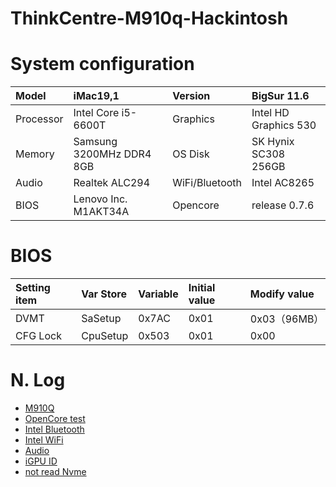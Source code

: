 # ThinkCentre-M910q-Hackintosh

# System configuration
|Model  |iMac19,1  |Version	|BigSur 11.6|
| :----- | :----- |:----- |:----- |
|Processor |Intel Core i5-6600T	|Graphics	|Intel HD Graphics 530|
|Memory	   |Samsung 3200MHz DDR4 8GB	|OS Disk	|SK Hynix SC308 256GB|
|Audio	   |Realtek ALC294	|WiFi/Bluetooth	|Intel AC8265|
|BIOS      |Lenovo Inc. M1AKT34A  | Opencore| release 0.7.6


# BIOS

|Setting item|Var Store|Variable|Initial value|Modify value|
| :----- | :----- |:----- |:----- |:----- |
|DVMT|SaSetup|0x7AC|0x01|0x03（96MB）|
|CFG Lock|CpuSetup|0x503|0x01|0x00 |

# N. Log

+ [M910Q](https://github.com/gxz0233/M910Q_Hackintosh)
+ [OpenCore test](https://opencore.slowgeek.com/)
+ [Intel Bluetooth](https://github.com/OpenIntelWireless/IntelBluetoothFirmware)
+ [Intel WiFi](https://github.com/OpenIntelWireless/itlwm)
+ [Audio](https://github.com/acidanthera/appleALC/wiki/Supported-codecs)
+ [iGPU ID](https://blog.daliansky.net/Intel-core-display-platformID-finishing.html)
+ [not read Nvme](https://zhuanlan.zhihu.com/p/371775428?ivk_sa=1024320u)
